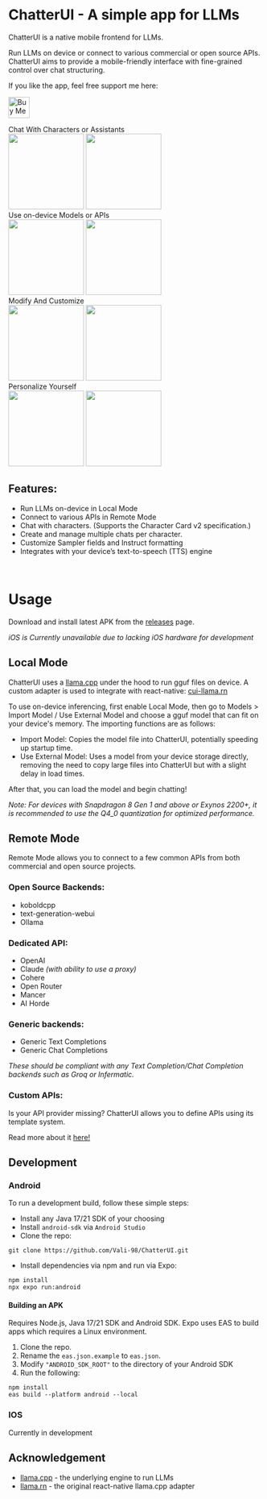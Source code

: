 # ChatterUI - A simple app for LLMs

ChatterUI is a native mobile frontend for LLMs.

Run LLMs on device or connect to various commercial or open source APIs. ChatterUI aims to provide a mobile-friendly interface with fine-grained control over chat structuring.

If you like the app, feel free support me here:

<a href='https://ko-fi.com/W7W7X8T7W' target='_blank'><img height='42' style='border:0px;height:42px;' src='https://storage.ko-fi.com/cdn/kofi6.png?v=6' border='0' alt='Buy Me a Coffee at ko-fi.com' /></a>

<div>
Chat With Characters or Assistants
<br/>
<img src ="https://github.com/Vali-98/ChatterUI/blob/master/assets/screenshots/characterlist.png" width="150" > 
<img src ="https://github.com/Vali-98/ChatterUI/blob/master/assets/screenshots/chat.png" width="150" > 
<br/>
Use on-device Models or APIs
<br/>
<img src ="https://github.com/Vali-98/ChatterUI/blob/master/assets/screenshots/models.png" width="150" > 
<img src ="https://github.com/Vali-98/ChatterUI/blob/master/assets/screenshots/api.png" width="150" > 
<br/>
Modify And Customize
<br/>
<img src ="https://github.com/Vali-98/ChatterUI/blob/master/assets/screenshots/charactereditor.png" width="150" > 
<img src ="https://github.com/Vali-98/ChatterUI/blob/master/assets/screenshots/settings.png" width="150" >
<br/>
Personalize Yourself
<br/>
<img src ="https://github.com/Vali-98/ChatterUI/blob/master/assets/screenshots/usereditor.png" width="150" > 
<img src ="https://github.com/Vali-98/ChatterUI/blob/master/assets/screenshots/userlist.png" width="150" >
</div>

## Features:

-   Run LLMs on-device in Local Mode
-   Connect to various APIs in Remote Mode
-   Chat with characters. (Supports the Character Card v2 specification.)
-   Create and manage multiple chats per character.
-   Customize Sampler fields and Instruct formatting
-   Integrates with your device’s text-to-speech (TTS) engine

<br/>

# Usage

Download and install latest APK from the [releases](https://github.com/Vali-98/ChatterUI/releases/latest) page.

<i>iOS is Currently unavailable due to lacking iOS hardware for development</i>

## Local Mode

ChatterUI uses a [llama.cpp](https://github.com/ggerganov/llama.cpp) under the hood to run gguf files on device. A custom adapter is used to integrate with react-native: [cui-llama.rn](https://github.com/Vali-98/cui-llama.rn)

To use on-device inferencing, first enable Local Mode, then go to Models > Import Model / Use External Model and choose a gguf model that can fit on your device's memory. The importing functions are as follows:

-   Import Model: Copies the model file into ChatterUI, potentially speeding up startup time.
-   Use External Model: Uses a model from your device storage directly, removing the need to copy large files into ChatterUI but with a slight delay in load times.

After that, you can load the model and begin chatting!

_Note: For devices with Snapdragon 8 Gen 1 and above or Exynos 2200+, it is recommended to use the Q4_0 quantization for optimized performance._

## Remote Mode

Remote Mode allows you to connect to a few common APIs from both commercial and open source projects.

### Open Source Backends:

-   koboldcpp
-   text-generation-webui
-   Ollama

### Dedicated API:

-   OpenAI
-   Claude _(with ability to use a proxy)_
-   Cohere
-   Open Router
-   Mancer
-   AI Horde

### Generic backends:

-   Generic Text Completions
-   Generic Chat Completions

_These should be compliant with any Text Completion/Chat Completion backends such as Groq or Infermatic._

### Custom APIs:

Is your API provider missing? ChatterUI allows you to define APIs using its template system.

Read more about it [here!](https://github.com/Vali-98/ChatterUI/discussions/126)

## Development

### Android

To run a development build, follow these simple steps:

-   Install any Java 17/21 SDK of your choosing
-   Install `android-sdk` via `Android Studio`
-   Clone the repo:

```
git clone https://github.com/Vali-98/ChatterUI.git
```

-   Install dependencies via npm and run via Expo:

```
npm install
npx expo run:android
```

#### Building an APK

Requires Node.js, Java 17/21 SDK and Android SDK. Expo uses EAS to build apps which requires a Linux environment.

1. Clone the repo.
2. Rename the `eas.json.example` to `eas.json`.
3. Modify `"ANDROID_SDK_ROOT"` to the directory of your Android SDK
4. Run the following:

```
npm install
eas build --platform android --local
```

### IOS

Currently in development

## Acknowledgement

-   [llama.cpp](https://github.com/ggerganov/llama.cpp) - the underlying engine to run LLMs
-   [llama.rn](https://github.com/mybigday/llama.rn) - the original react-native llama.cpp adapter

